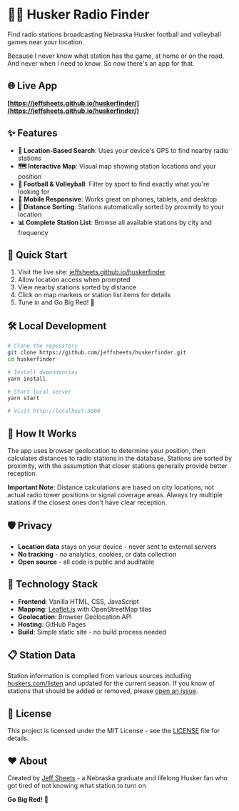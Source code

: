 # 🏈🏐 Husker Radio Finder

Find radio stations broadcasting Nebraska Husker football and volleyball games near your location.

Because I never know what station has the game, at home or on the road. And never when I need to know. So now there's an app for that.

## 🌐 Live App

**[https://jeffsheets.github.io/huskerfinder/](https://jeffsheets.github.io/huskerfinder/)**

## ✨ Features

- **📍 Location-Based Search**: Uses your device's GPS to find nearby radio stations
- **🗺️ Interactive Map**: Visual map showing station locations and your position
- **🏈 Football & Volleyball**: Filter by sport to find exactly what you're looking for
- **📱 Mobile Responsive**: Works great on phones, tablets, and desktop
- **🎯 Distance Sorting**: Stations automatically sorted by proximity to your location
- **📊 Complete Station List**: Browse all available stations by city and frequency

## 🚀 Quick Start

1. Visit the live site: [jeffsheets.github.io/huskerfinder](https://jeffsheets.github.io/huskerfinder/)
2. Allow location access when prompted
3. View nearby stations sorted by distance
4. Click on map markers or station list items for details
5. Tune in and Go Big Red! 🔴

## 🛠️ Local Development

```bash
# Clone the repository
git clone https://github.com/jeffsheets/huskerfinder.git
cd huskerfinder

# Install dependencies
yarn install

# Start local server
yarn start

# Visit http://localhost:3000
```

## 📡 How It Works

The app uses browser geolocation to determine your position, then calculates distances to radio stations in the database. Stations are sorted by proximity, with the assumption that closer stations generally provide better reception.

**Important Note**: Distance calculations are based on city locations, not actual radio tower positions or signal coverage areas. Always try multiple stations if the closest ones don't have clear reception.

## 🛡️ Privacy

- **Location data** stays on your device - never sent to external servers
- **No tracking** - no analytics, cookies, or data collection
- **Open source** - all code is public and auditable

## 🔧 Technology Stack

- **Frontend**: Vanilla HTML, CSS, JavaScript
- **Mapping**: [Leaflet.js](https://leafletjs.com/) with OpenStreetMap tiles
- **Geolocation**: Browser Geolocation API
- **Hosting**: GitHub Pages
- **Build**: Simple static site - no build process needed

## 📋 Station Data

Station information is compiled from various sources including [huskers.com/listen](https://huskers.com/listen) and updated for the current season. If you know of stations that should be added or removed, please [open an issue](https://github.com/jeffsheets/huskerfinder/issues).

## 📄 License

This project is licensed under the MIT License - see the [LICENSE](LICENSE) file for details.

## ❤️ About

Created by [Jeff Sheets](https://sheetsj.com) - a Nebraska graduate and lifelong Husker fan who got tired of not knowing what station to turn on

**Go Big Red!** 🌽
